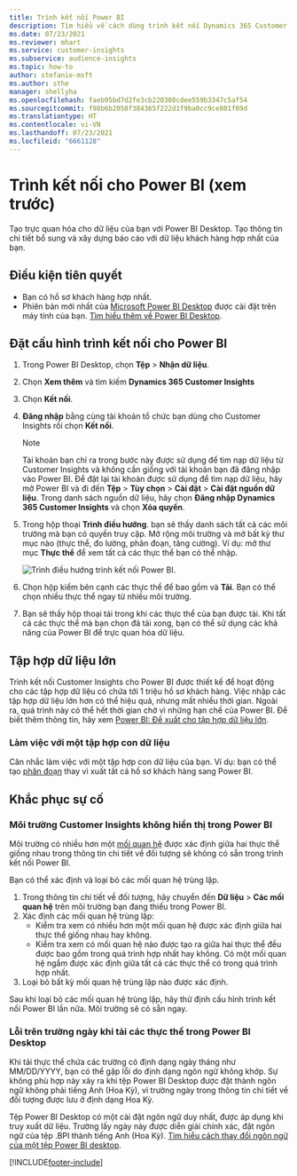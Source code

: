 ```yaml
---
title: Trình kết nối Power BI
description: Tìm hiểu về cách dùng trình kết nối Dynamics 365 Customer Insights trong Power BI.
ms.date: 07/23/2021
ms.reviewer: mhart
ms.service: customer-insights
ms.subservice: audience-insights
ms.topic: how-to
author: stefanie-msft
ms.author: sthe
manager: shellyha
ms.openlocfilehash: faeb95bd7d2fe3cb220308cdee559b3347c5af54
ms.sourcegitcommit: f98b6b2058f384365f222d1f9ba0cc9ce801f09d
ms.translationtype: HT
ms.contentlocale: vi-VN
ms.lasthandoff: 07/23/2021
ms.locfileid: "6661128"
---
```

# <a name="connector-for-power-bi-preview"></a>Trình kết nối cho Power BI (xem trước)

Tạo trực quan hóa cho dữ liệu của bạn với Power BI Desktop. Tạo thông tin chi tiết bổ sung và xây dựng báo cáo với dữ liệu khách hàng hợp nhất của bạn.

## <a name="prerequisites"></a>Điều kiện tiên quyết

- Bạn có hồ sơ khách hàng hợp nhất.
- Phiên bản mới nhất của [Microsoft Power BI Desktop](https://powerbi.microsoft.com/desktop/) được cài đặt trên máy tính của bạn. [Tìm hiểu thêm về Power BI Desktop](/power-bi/desktop-what-is-desktop).

## <a name="configure-the-connector-for-power-bi"></a>Đặt cấu hình trình kết nối cho Power BI

1. Trong Power BI Desktop, chọn **Tệp** > **Nhận dữ liệu**.

1. Chọn **Xem thêm** và tìm kiếm **Dynamics 365 Customer Insights**

1. Chọn **Kết nối**.

1. **Đăng nhập** bằng cùng tài khoản tổ chức bạn dùng cho Customer Insights rồi chọn **Kết nối**.
   > [!NOTE]
   > Tài khoản bạn chỉ ra trong bước này được sử dụng để tìm nạp dữ liệu từ Customer Insights và không cần giống với tài khoản bạn đã đăng nhập vào Power BI. Để đặt lại tài khoản được sử dụng để tìm nạp dữ liệu, hãy mở Power BI và đi đến **Tệp** > **Tùy chọn** > **Cài đặt** > **Cài đặt nguồn dữ liệu**. Trong danh sách nguồn dữ liệu, hãy chọn **Đăng nhập Dynamics 365 Customer Insights** và chọn **Xóa quyền**.  

1. Trong hộp thoại **Trình điều hướng**. bạn sẽ thấy danh sách tất cả các môi trường mà bạn có quyền truy cập. Mở rộng môi trường và mở bất kỳ thư mục nào (thực thể, đo lường, phân đoạn, tăng cường). Ví dụ: mở thư mục **Thực thể** để xem tất cả các thực thể bạn có thể nhập.

   ![Trình điều hướng trình kết nối Power BI.](media/power-bi-navigator.png "Trình điều hướng trình kết nối Power BI")

1. Chọn hộp kiểm bên cạnh các thực thể để bao gồm và **Tải**. Bạn có thể chọn nhiều thực thể ngay từ nhiều môi trường.

1. Bạn sẽ thấy hộp thoại tải trong khi các thực thể của bạn được tải. Khi tất cả các thực thể mà bạn chọn đã tải xong, bạn có thể sử dụng các khả năng của Power BI để trực quan hóa dữ liệu.

## <a name="large-data-sets"></a>Tập hợp dữ liệu lớn

Trình kết nối Customer Insights cho Power BI được thiết kế để hoạt động cho các tập hợp dữ liệu có chứa tới 1 triệu hồ sơ khách hàng. Việc nhập các tập hợp dữ liệu lớn hơn có thể hiệu quả, nhưng mất nhiều thời gian. Ngoài ra, quá trình này có thể hết thời gian chờ vì những hạn chế của Power BI. Để biết thêm thông tin, hãy xem [Power BI: Đề xuất cho tập hợp dữ liệu lớn](/power-bi/admin/service-premium-what-is#large-datasets). 

### <a name="work-with-a-subset-of-data"></a>Làm việc với một tập hợp con dữ liệu

Cân nhắc làm việc với một tập hợp con dữ liệu của bạn. Ví dụ: bạn có thể tạo [phân đoạn](segments.md) thay vì xuất tất cả hồ sơ khách hàng sang Power BI.

## <a name="troubleshooting"></a>Khắc phục sự cố

### <a name="customer-insights-environment-doesnt-show-in-power-bi"></a>Môi trường Customer Insights không hiển thị trong Power BI

Môi trường có nhiều hơn một [mối quan hệ](relationships.md) được xác định giữa hai thực thể giống nhau trong thông tin chi tiết về đối tượng sẽ không có sẵn trong trình kết nối Power BI.

Bạn có thể xác định và loại bỏ các mối quan hệ trùng lặp.

1. Trong thông tin chi tiết về đối tượng, hãy chuyển đến **Dữ liệu** > **Các mối quan hệ** trên môi trường bạn đang thiếu trong Power BI.
2. Xác định các mối quan hệ trùng lặp:
   - Kiểm tra xem có nhiều hơn một mối quan hệ được xác định giữa hai thực thể giống nhau hay không.
   - Kiểm tra xem có mối quan hệ nào được tạo ra giữa hai thực thể đều được bao gồm trong quá trình hợp nhất hay không. Có một mối quan hệ ngầm được xác định giữa tất cả các thực thể có trong quá trình hợp nhất.
3. Loại bỏ bất kỳ mối quan hệ trùng lặp nào được xác định.

Sau khi loại bỏ các mối quan hệ trùng lặp, hãy thử định cấu hình trình kết nối Power BI lần nữa. Môi trường sẽ có sẵn ngay.

### <a name="errors-on-date-fields-when-loading-entities-in-power-bi-desktop"></a>Lỗi trên trường ngày khi tải các thực thể trong Power BI Desktop

Khi tải thực thể chứa các trường có định dạng ngày tháng như MM/DD/YYYY, bạn có thể gặp lỗi do định dạng ngôn ngữ không khớp. Sự không phù hợp này xảy ra khi tệp Power BI Desktop được đặt thành ngôn ngữ không phải tiếng Anh (Hoa Kỳ), vì trường ngày trong thông tin chi tiết về đối tượng được lưu ở định dạng Hoa Kỳ.

Tệp Power BI Desktop có một cài đặt ngôn ngữ duy nhất, được áp dụng khi truy xuất dữ liệu. Trường lấy ngày này được diễn giải chính xác, đặt ngôn ngữ của tệp .BPI thành tiếng Anh (Hoa Kỳ). [Tìm hiểu cách thay đổi ngôn ngữ của một tệp Power BI desktop](/power-bi/fundamentals/supported-languages-countries-regions.md#choose-the-locale-for-importing-data-into-power-bi-desktop).

[!INCLUDE[footer-include](../includes/footer-banner.md)]

